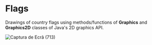 # Flags
Drawings of country flags using methods/functions of <strong>Graphics</strong> and <strong>Graphics2D</strong> classes of Java's 2D graphics API.

![Captura de Ecrã (713)](https://github.com/netocrs/Flags/assets/68431317/47e87b1e-0ea8-4467-a488-ecc9009e3bd5)
